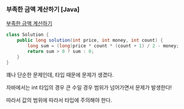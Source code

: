 ### 부족한 금액 계산하기 [Java]

[부족한 금액 계산하기](https://school.programmers.co.kr/learn/courses/30/lessons/82612?language=java)

```java
class Solution {
    public long solution(int price, int money, int count) {
        long sum = (long)price * count * (count + 1) / 2 - money;
        return sum > 0 ? sum : 0;
    }
}
```

꽤나 단순한 문제인데, 타입 때문에 문제가 생겼다.

자바에서는 int 타입의 경우 큰 수일 경우 범위가 넘어가면서 문제가 발생한다!

따라서 값의 범위에 따라서 타입에 주의해야 한다.